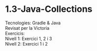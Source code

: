 # 1.3-Java-Collections

Tecnologies: Gradle & Java <br/>
Revisat per la Victoria  <br/>
Exercicis:  <br/>
Nivell 1: Exercici 1, 2 i 3  <br/>
Nivell 2: Exercici 1 i 2  <br/>
